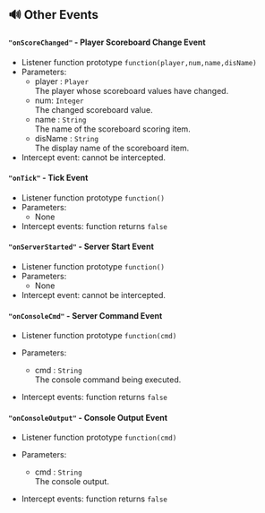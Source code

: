 ## 🔊 Other Events 

#### `"onScoreChanged"` - Player Scoreboard Change Event

- Listener function prototype
  `function(player,num,name,disName)`
- Parameters: 
  - player : `Player`  
    The player whose scoreboard values have changed.
  - num: `Integer`  
    The changed scoreboard value.
  - name : `String`  
    The name of the scoreboard scoring item.
  - disName : `String`  
    The display name of the scoreboard item.
- Intercept event: cannot be intercepted.

#### `"onTick"` - Tick Event

- Listener function prototype
  `function()`
- Parameters: 
  - None
- Intercept events: function returns `false`

#### `"onServerStarted"` - Server Start Event

- Listener function prototype
  `function()`
- Parameters: 
  - None
- Intercept event: cannot be intercepted.

#### `"onConsoleCmd"` - Server Command Event

- Listener function prototype
  `function(cmd)`
- Parameters: 
  - cmd : `String`  
    The console command being executed.

- Intercept events: function returns `false`

#### `"onConsoleOutput"` - Console Output Event

- Listener function prototype
  `function(cmd)`
- Parameters: 
  - cmd : `String`  
    The console output.

- Intercept events: function returns `false`